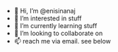 - 👋 Hi, I’m @enisinanaj
- 👀 I’m interested in stuff
- 🌱 I’m currently learning stuff
- 💞️ I’m looking to collaborate on
- 📫 reach me via email. see below

<!---
enisinanaj/enisinanaj is a ✨ special ✨ repository because its `README.md` (this file) appears on your GitHub profile.
You can click the Preview link to take a look at your changes.
--->
